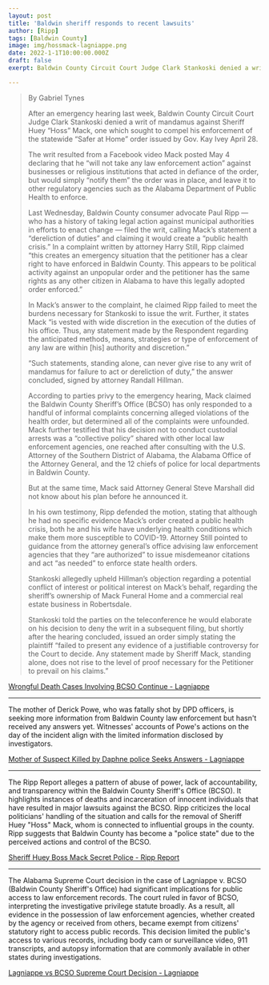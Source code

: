 ```yaml
---
layout: post
title: 'Baldwin sheriff responds to recent lawsuits'
author: [Ripp]
tags: [Baldwin County]
image: img/hossmack-lagniappe.png
date: 2022-1-1T10:00:00.000Z
draft: false
exerpt: Baldwin County Circuit Court Judge Clark Stankoski denied a writ of mandamus against Sheriff Huey "Hoss" Mack, which sought to compel the enforcement of the statewide "Safer at Home" order. The writ was filed after Mack declared he would not take law enforcement action against businesses or religious institutions defying the order, leading to a dispute over Mack's authority and discretion in handling the situation.

---
```


>By Gabriel Tynes
>
>After an emergency hearing last week, Baldwin County Circuit Court Judge Clark Stankoski denied a writ of mandamus against Sheriff Huey “Hoss” Mack, one which sought to compel his enforcement of the statewide “Safer at Home” order issued by Gov. Kay Ivey April 28.
>
>The writ resulted from a Facebook video Mack posted May 4 declaring that he “will not take any law enforcement action” against businesses or religious institutions that acted in defiance of the order, but would simply “notify them” the order was in place, and leave it to other regulatory agencies such as the Alabama Department of Public Health to enforce. 
>
>Last Wednesday, Baldwin County consumer advocate Paul Ripp — who has a history of taking legal action against municipal authorities in efforts to enact change — filed the writ, calling Mack’s statement a “dereliction of duties” and claiming it would create a “public health crisis.” In a complaint written by attorney Harry Still, Ripp claimed “this creates an emergency situation that the petitioner has a clear right to have enforced in Baldwin County. This appears to be political activity against an unpopular order and the petitioner has the same rights as any other citizen in Alabama to have this legally adopted order enforced.”
>
>In Mack’s answer to the complaint, he claimed Ripp failed to meet the burdens necessary for Stankoski to issue the writ. Further, it states Mack “is vested with wide discretion in the execution of the duties of his office. Thus, any statement made by the Respondent regarding the anticipated methods, means, strategies or type of enforcement of any law are within [his] authority and discretion.”
>
>“Such statements, standing alone, can never give rise to any writ of mandamus for failure to act or dereliction of duty,” the answer concluded, signed by attorney Randall Hillman.
>
>According to parties privy to the emergency hearing, Mack claimed the Baldwin County Sheriff’s Office (BCSO) has only responded to a handful of informal complaints concerning alleged violations of the health order, but determined all of the complaints were unfounded. Mack further testified that his decision not to conduct custodial arrests was a “collective policy” shared with other local law enforcement agencies, one reached after consulting with the U.S. Attorney of the Southern District of Alabama, the Alabama Office of the Attorney General, and the 12 chiefs of police for local departments in Baldwin County. 
>
>But at the same time, Mack said Attorney General Steve Marshall did not know about his plan before he announced it.
>
>In his own testimony, Ripp defended the motion, stating that although he had no specific evidence Mack’s order created a public health crisis, both he and his wife have underlying health conditions which make them more susceptible to COVID-19. Attorney Still pointed to guidance from the attorney general’s office advising law enforcement agencies that they “are authorized” to issue misdemeanor citations and act “as needed” to enforce state health orders.
>
>Stankoski allegedly upheld Hillman’s objection regarding a potential conflict of interest or political interest on Mack’s behalf, regarding the sheriff’s ownership of Mack Funeral Home and a commercial real estate business in Robertsdale. 
>
>Stankoski told the parties on the teleconference he would elaborate on his decision to deny the writ in a subsequent filing, but shortly after the hearing concluded, issued an order simply stating the plaintiff “failed to present any evidence of a justifiable controversy for the Court to decide. Any statement made by Sheriff Mack, standing alone, does not rise to the level of proof necessary for the Petitioner to prevail on his claims.”





[Wrongful Death Cases Involving BCSO Continue - Lagniappe](https://lagniappemobile.com/wrongful-death-cases-involving-bcso-continue/)

---

The mother of Derick Powe, who was fatally shot by DPD officers, is seeking more information from Baldwin County law enforcement but hasn't received any answers yet. Witnesses' accounts of Powe's actions on the day of the incident align with the limited information disclosed by investigators.

[Mother of Suspect Killed by Daphne police Seeks Answers - Lagniappe](https://lagniappemobile.com/mother-of-suspect-killed-by-daphne-police-seeks-answers/)

----

The Ripp Report alleges a pattern of abuse of power, lack of accountability, and transparency within the Baldwin County Sheriff's Office (BCSO). It highlights instances of deaths and incarceration of innocent individuals that have resulted in major lawsuits against the BCSO. Ripp criticizes the local politicians' handling of the situation and calls for the removal of Sheriff Huey "Hoss" Mack, whom is connected to influential groups in the county. Ripp suggests that Baldwin County has become a "police state" due to the perceived actions and control of the BCSO.

[Sheriff Huey Boss Mack Secret Police - Ripp Report](https://rippreport.com/2021/10/01/sheriff-huey-boss-mack-secret-police/)

-----

The Alabama Supreme Court decision in the case of Lagniappe v. BCSO (Baldwin County Sheriff's Office) had significant implications for public access to law enforcement records. The court ruled in favor of BCSO, interpreting the investigative privilege statute broadly. As a result, all evidence in the possession of law enforcement agencies, whether created by the agency or received from others, became exempt from citizens' statutory right to access public records. This decision limited the public's access to various records, including body cam or surveillance video, 911 transcripts, and autopsy information that are commonly available in other states during investigations.

[Lagniappe vs BCSO Supreme Court Decision - Lagniappe](https://web.archive.org/web/20210924224548/https://lagniappemobile.com/wp-content/uploads/2021/09/Lagniappe-vs.-BCSO-Supreme-Court-Decision.pdf)
